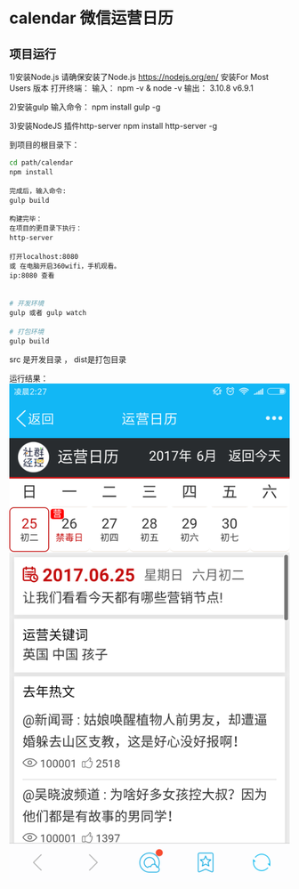 calendar 微信运营日历
=====================

## 项目运行

1)安装Node.js
请确保安装了Node.js https://nodejs.org/en/ 安装For Most Users 版本
打开终端：
输入：
npm -v & node -v
输出：
3.10.8
v6.9.1

2)安装gulp
输入命令：
npm install gulp -g  

3)安装NodeJS 插件http-server
npm install http-server -g


到项目的根目录下：
``` bash
cd path/calendar
npm install

完成后，输入命令:
gulp build

构建完毕：
在项目的更目录下执行：
http-server 

打开localhost:8080 
或 在电脑开启360wifi，手机观看。
ip:8080 查看


# 开发环境
gulp 或者 gulp watch

# 打包环境
gulp build
```

src 是开发目录 ， dist是打包目录

运行结果：
![image](/doc/img/Screenshot_2017-03-04-02-27-43-664_com.tencent.mo.png)


